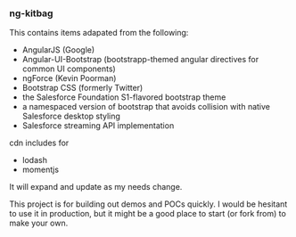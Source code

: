 ### ng-kitbag

This contains items adapated from the following:

* AngularJS (Google)
* Angular-UI-Bootstrap (bootstrapp-themed angular directives for common UI components)
* ngForce (Kevin Poorman)
* Bootstrap CSS (formerly Twitter)
* the Salesforce Foundation S1-flavored bootstrap theme
* a namespaced version of bootstrap that avoids collision with native Salesforce desktop styling
* Salesforce streaming API implementation

cdn includes for

* lodash
* momentjs

It will expand and update as my needs change.

This project is for building out demos and POCs quickly.  I would be hesitant to use it in production, but it might be a good place to start (or fork from) to make your own.